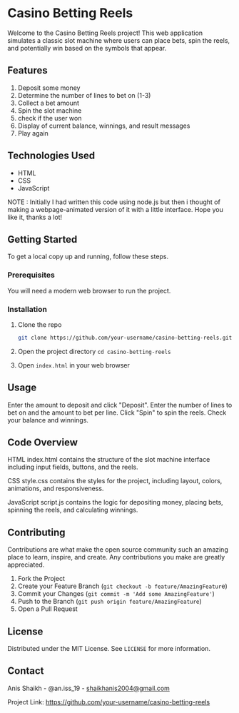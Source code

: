# Casino Betting Reels

Welcome to the Casino Betting Reels project! This web application simulates a classic slot machine where users can place bets, spin the reels, and potentially win based on the symbols that appear. 

## Features

1. Deposit some money
2. Determine the number of lines to bet on (1-3)
3. Collect a bet amount
4. Spin the slot machine
5. check if the user won
6. Display of current balance, winnings, and result messages
7. Play again

## Technologies Used

- HTML
- CSS
- JavaScript

NOTE : Initially I had written this code using node.js but then i thought of making a webpage-animated version of it with a little interface. Hope you like it, thanks a lot!

## Getting Started

To get a local copy up and running, follow these steps.

### Prerequisites

You will need a modern web browser to run the project.

### Installation

1. Clone the repo
   ```sh
   git clone https://github.com/your-username/casino-betting-reels.git
   
2. Open the project directory
`cd casino-betting-reels`

4. Open `index.html` in your web browser

## Usage
  Enter the amount to deposit and click "Deposit".
  Enter the number of lines to bet on and the amount to bet per line.
  Click "Spin" to spin the reels.
  Check your balance and winnings.

## Code Overview
  HTML
  index.html contains the structure of the slot machine interface including input fields, buttons, and the reels.
 
  CSS
  style.css contains the styles for the project, including layout, colors, animations, and responsiveness.

  JavaScript
  script.js contains the logic for depositing money, placing bets, spinning the reels, and calculating winnings.

## Contributing
Contributions are what make the open source community such an amazing place to learn, inspire, and create. Any contributions you make are greatly appreciated.

1. Fork the Project
2. Create your Feature Branch (`git checkout -b feature/AmazingFeatur`e)
3. Commit your Changes (`git commit -m 'Add some AmazingFeature'`)
4. Push to the Branch (`git push origin feature/AmazingFeature`)
5. Open a Pull Request

## License
Distributed under the MIT License. See `LICENSE` for more information.

## Contact
Anis Shaikh - @an.iss_19 - shaikhanis2004@gmail.com

Project Link: https://github.com/your-username/casino-betting-reels
